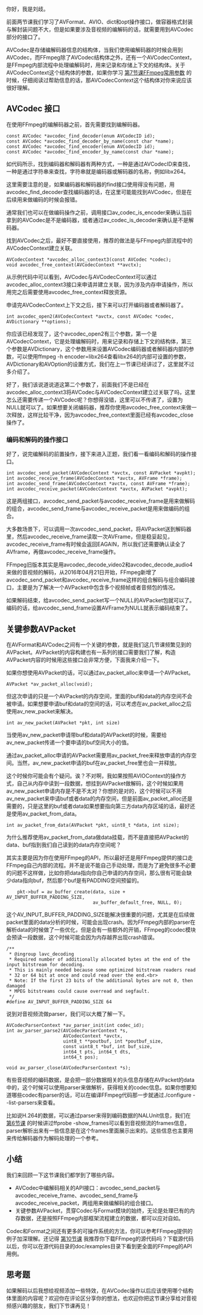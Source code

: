 你好，我是刘歧。

前面两节课我们学习了AVFormat、AVIO、dict和opt操作接口，做容器格式封装与解封装问题不大，但是如果要涉及音视频的编解码的话，就需要用到AVCodec部分的接口了。

AVCodec是存储编解码器信息的结构体，当我们使用编解码器的时候会用到AVCodec，而FFmpeg除了AVCodec结构体之外，还有一个AVCodecContext，是FFmpeg内部流程中处理编解码时，用来记录和存储上下文的结构体。关于AVCodecContext这个结构体的参数，如果你学习 [第7节课FFmpeg常用参数](https://time.geekbang.org/column/article/548420) 的时候，仔细阅读过帮助信息的话，那AVCodecContext这个结构体对你来说应该很好理解。

## AVCodec 接口

在使用FFmpeg的编解码器之前，首先需要找到编解码器。

```plain
const AVCodec *avcodec_find_decoder(enum AVCodecID id);
const AVCodec *avcodec_find_decoder_by_name(const char *name);
const AVCodec *avcodec_find_encoder(enum AVCodecID id);
const AVCodec *avcodec_find_encoder_by_name(const char *name);

```

如代码所示，找到编码器和解码器有两种方式，一种是通过AVCodecID来查找，一种是通过字符串来查找，字符串就是编码器或解码器的名称，例如libx264。

这里需要注意的是，如果编码器和解码器的find接口使用得没有问题，用avcodec\_find\_decoder查找编码器的话，在这里可能能找到AVCodec，但是在后续用来做编码的时候会报错。

通常我们也可以在做编码操作之前，调用接口av\_codec\_is\_encoder来确认当前拿到的AVCodec是不是编码器，或者通过av\_codec\_is\_decoder来确认是不是解码器。

找到AVCodec之后，最好不要直接使用，推荐的做法是与FFmpeg内部流程中的AVCodecContext建立关联。

```plain
AVCodecContext *avcodec_alloc_context3(const AVCodec *codec);
void avcodec_free_context(AVCodecContext **avctx);

```

从示例代码中可以看到，AVCodec与AVCodecContext可以通过avcodec\_alloc\_context3接口来申请并建立关联，因为涉及内存申请操作，所以用完之后需要使用avcodec\_free\_context释放资源。

申请完AVCodecContext上下文之后，接下来可以打开编码器或者解码器了。

```plain
int avcodec_open2(AVCodecContext *avctx, const AVCodec *codec, AVDictionary **options);

```

你应该已经发现了，这个avcodec\_open2有三个参数，第一个是AVCodecContext，它是处理编解码时，用来记录和存储上下文的结构体，第三个参数是AVDictionary，这个参数用来设置AVCodec编码器或者解码器内部的参数，可以使用ffmpeg -h encoder=libx264查看libx264的内部可设置的参数，AVDictionary和AVOption的设置方式，我们在上一节课已经讲过了，这里就不过多介绍了。

好了，我们该说道说道这第二个参数了，前面我们不是已经在avcodec\_alloc\_context3将AVCodec与AVCodecContext建立过关联了吗，这里怎么还需要传递一个AVCodec呢？你想得没错，这里可以不传递了，设置为NULL就可以了。如果想要关闭编码器，推荐你使用avcodec\_free\_context来做一次释放，这样比较干净，因为avcodec\_free\_context里面已经有avcodec\_close操作了。

### 编码和解码的操作接口

好了，说完编解码的前置操作，接下来进入正题，我们看一看编码和解码的操作接口。

```plain
int avcodec_send_packet(AVCodecContext *avctx, const AVPacket *avpkt);
int avcodec_receive_frame(AVCodecContext *avctx, AVFrame *frame);
int avcodec_send_frame(AVCodecContext *avctx, const AVFrame *frame);
int avcodec_receive_packet(AVCodecContext *avctx, AVPacket *avpkt);

```

这是两组接口，avcodec\_send\_packet与avcodec\_receive\_frame是用来做解码的组合，avcodec\_send\_frame与avcodec\_receive\_packet是用来做编码的组合。

大多数场景下，可以调用一次avcodec\_send\_packet，将AVPacket送到解码器里，然后avcodec\_receive\_frame读取一次AVFrame，但是稳妥起见，avcodec\_receive\_frame有时候会返回EAGAIN，所以我们还需要确认读全了AVframe，再做avcodec\_receive\_frame操作。

FFmpeg旧版本其实是用avcodec\_decode\_video2和avcodec\_decode\_audio4来做的音视频的解码，从2016年04月21日开始，FFmpeg新增了avcodec\_send\_packet和avcodec\_receive\_frame这样的组合解码与组合编码接口，主要是为了解决一个AVPacket中包含多个视频帧或者音频包的情况。

如果解码结束，给avcodec\_send\_packet写一个NULL的AVPacket包就可以了。编码的话，给avcodec\_send\_frame设置AVFrame为NULL就表示编码结束了。

## 关键参数AVPacket

在AVFormat和AVCodec之间有一个关键的参数，就是我们这几节课频繁见到的AVPacket。AVPacket的内容构建也有一系列的接口需要我们了解，构造AVPacket内容的时候用这些接口会非常方便，下面我来介绍一下。

如果你想使用AVPacket的话，可以通过av\_packet\_alloc来申请一个AVPacket。

```plain
AVPacket *av_packet_alloc(void);

```

但这次申请的只是一个AVPacket的内存空间，里面的buf和data的内存空间不会被申请。如果想要申请buf和data的空间的话，可以考虑在av\_packet\_alloc之后使用av\_new\_packet来解决。

```plain
int av_new_packet(AVPacket *pkt, int size)

```

当使用av\_new\_packet申请带buf和data的AVPacket的时候，需要给av\_new\_packet传递一个要申请的buf空间大小的值。

通过av\_packet\_alloc申请的AVPacket需要用av\_packet\_free来释放申请的内存空间。当然，av\_new\_packet申请的buf在av\_packet\_free里也会一并释放。

这个时候你可能会有个疑问。诶？不对啊，我如果按照AVIOContext的操作方式，自己从内存中读到一段数据，想挂到AVPacket做解码，这个时候如果用av\_new\_packet申请内存是不是不太对？你想的是对的，这个时候可以不用av\_new\_packet来申请buf或者data的内存空间，但是前面av\_packet\_alloc还是需要的，只是这里的buf或者data如果想要指向第三方data内存区域的话，最好还是使用av\_packet\_from\_data。

```plain
int av_packet_from_data(AVPacket *pkt, uint8_t *data, int size);

```

为什么推荐使用av\_packet\_from\_data做data挂载，而不是直接把AVPacket的data、buf指到我们自己读到的data内存空间呢？

其实主要是因为你在使用FFmpeg的API，所以最好还是用FFmpeg提供的接口走FFmpeg自己内部的流程。并不是说不能自己手动处理，而是为了避免很多不必要的问题不这样做，比如你把data指向你自己申请的内存空间，那么很有可能会缺少data指向buf，然后那个buf是有PADDING空间预留的。

```plain
    pkt->buf = av_buffer_create(data, size + AV_INPUT_BUFFER_PADDING_SIZE,
                                av_buffer_default_free, NULL, 0);

```

这个AV\_INPUT\_BUFFER\_PADDING\_SIZE能解决很重要的问题，尤其是在后续做packet里面的data分析的时候，可能会出现crash。因为FFmpeg内部的parser在解析data的时候做了一些优化，但是会有一些额外的开销，FFmpeg的codec模块会预读一段数据，这个时候可能会因为内存越界出现crash错误。

```plain
/**
 * @ingroup lavc_decoding
 * Required number of additionally allocated bytes at the end of the input bitstream for decoding.
 * This is mainly needed because some optimized bitstream readers read
 * 32 or 64 bit at once and could read over the end.<br>
 * Note: If the first 23 bits of the additional bytes are not 0, then damaged
 * MPEG bitstreams could cause overread and segfault.
 */
#define AV_INPUT_BUFFER_PADDING_SIZE 64

```

说到对音视频流做parser，我们可以大概了解一下。

```plain
AVCodecParserContext *av_parser_init(int codec_id);
int av_parser_parse2(AVCodecParserContext *s,
                     AVCodecContext *avctx,
                     uint8_t **poutbuf, int *poutbuf_size,
                     const uint8_t *buf, int buf_size,
                     int64_t pts, int64_t dts,
                     int64_t pos);

void av_parser_close(AVCodecParserContext *s);

```

有些音视频的编码数据，是会把一部分数据相关的头信息存储在AVPacket的data中的，这个时候可以使用parser来做解析，获得相关的codec信息。如果你想要知道哪些codec有parser的话，可以在编译FFmpeg代码那一步就通过./configure --list-parsers来查看。

比如说H.264的数据，可以通过parser来得到编码数据的NALUnit信息，我们在 [第6节课](https://time.geekbang.org/column/article/547562) 的时候讲过ffprobe -show\_frames可以看到音视频流的frames信息，parser解析出来有一些信息是在这个frames里面展示出来的。这些信息也主要用来传给解码器作为解码处理的一个参考。

## 小结

我们来回顾一下这节课我们都学到了哪些内容。

- AVCodec中编解码相关的API接口：avcodec\_send\_packet与avcodec\_receive\_frame、avcodec\_send\_frame与avcodec\_receive\_packet，两组用来做编解码的组合接口。
- 关键参数AVPacket，贯穿Codec与Format模块的始终，无论是处理已有的内存数据，还是按照FFmpeg内部框架流程建立的数据，都可以应对自如。

Codec和Format之间还有更多的可操作系统的方法，你可以参考FFmpeg提供的例子加深理解。还记得 [第10节课](https://time.geekbang.org/column/article/551256) 我推荐你下载FFmpeg的源代码吗？下载源代码以后，你可以在源代码目录的doc/examples目录下看到更全面的FFmpeg的API用例。

## 思考题

如果解码以后我想给视频添加一些特效，在AVCodec操作以后应该使用哪个结构体里面的内容呢？欢迎你在评论区分享你的想法，也欢迎你把这节课分享给对音视频感兴趣的朋友，我们下节课再见！